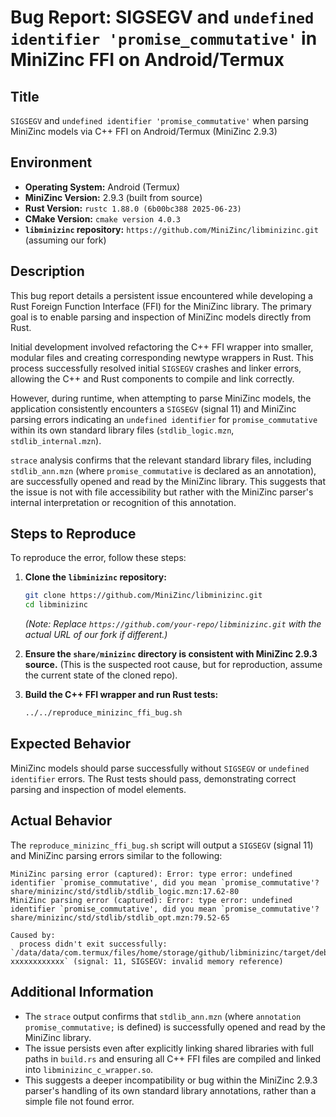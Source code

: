 # Bug Report: SIGSEGV and `undefined identifier 'promise_commutative'` in MiniZinc FFI on Android/Termux

## Title
`SIGSEGV` and `undefined identifier 'promise_commutative'` when parsing MiniZinc models via C++ FFI on Android/Termux (MiniZinc 2.9.3)

## Environment
*   **Operating System:** Android (Termux)
*   **MiniZinc Version:** 2.9.3 (built from source)
*   **Rust Version:** `rustc 1.88.0 (6b00bc388 2025-06-23)`
*   **CMake Version:** `cmake version 4.0.3`
*   **`libminizinc` repository:** `https://github.com/MiniZinc/libminizinc.git` (assuming our fork)

## Description
This bug report details a persistent issue encountered while developing a Rust Foreign Function Interface (FFI) for the MiniZinc library. The primary goal is to enable parsing and inspection of MiniZinc models directly from Rust.

Initial development involved refactoring the C++ FFI wrapper into smaller, modular files and creating corresponding newtype wrappers in Rust. This process successfully resolved initial `SIGSEGV` crashes and linker errors, allowing the C++ and Rust components to compile and link correctly.

However, during runtime, when attempting to parse MiniZinc models, the application consistently encounters a `SIGSEGV` (signal 11) and MiniZinc parsing errors indicating an `undefined identifier` for `promise_commutative` within its own standard library files (`stdlib_logic.mzn`, `stdlib_internal.mzn`).

`strace` analysis confirms that the relevant standard library files, including `stdlib_ann.mzn` (where `promise_commutative` is declared as an annotation), are successfully opened and read by the MiniZinc library. This suggests that the issue is not with file accessibility but rather with the MiniZinc parser's internal interpretation or recognition of this annotation.

## Steps to Reproduce
To reproduce the error, follow these steps:

1.  **Clone the `libminizinc` repository:**
    ```bash
    git clone https://github.com/MiniZinc/libminizinc.git
    cd libminizinc
    ```
    *(Note: Replace `https://github.com/your-repo/libminizinc.git` with the actual URL of our fork if different.)*

2.  **Ensure the `share/minizinc` directory is consistent with MiniZinc 2.9.3 source.** (This is the suspected root cause, but for reproduction, assume the current state of the cloned repo).

3.  **Build the C++ FFI wrapper and run Rust tests:**
    ```bash
    ../../reproduce_minizinc_ffi_bug.sh
    ```

## Expected Behavior
MiniZinc models should parse successfully without `SIGSEGV` or `undefined identifier` errors. The Rust tests should pass, demonstrating correct parsing and inspection of model elements.

## Actual Behavior
The `reproduce_minizinc_ffi_bug.sh` script will output a `SIGSEGV` (signal 11) and MiniZinc parsing errors similar to the following:

```
MiniZinc parsing error (captured): Error: type error: undefined identifier `promise_commutative', did you mean `promise_commutative'?
share/minizinc/std/stdlib/stdlib_logic.mzn:17.62-80
MiniZinc parsing error (captured): Error: type error: undefined identifier `promise_commutative', did you mean `promise_commutative'?
share/minizinc/std/stdlib/stdlib_opt.mzn:79.52-65

Caused by:
  process didn't exit successfully: `/data/data/com.termux/files/home/storage/github/libminizinc/target/debug/deps/minizinc_ffi-xxxxxxxxxxxx` (signal: 11, SIGSEGV: invalid memory reference)
```

## Additional Information
*   The `strace` output confirms that `stdlib_ann.mzn` (where `annotation promise_commutative;` is defined) is successfully opened and read by the MiniZinc library.
*   The issue persists even after explicitly linking shared libraries with full paths in `build.rs` and ensuring all C++ FFI files are compiled and linked into `libminizinc_c_wrapper.so`.
*   This suggests a deeper incompatibility or bug within the MiniZinc 2.9.3 parser's handling of its own standard library annotations, rather than a simple file not found error.
